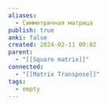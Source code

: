 ```yaml
---
aliases:
  - Симметричная матрица
publish: true
anki: false
created: 2024-02-11 00:02
parent:
  - "[[Square matrix]]"
connected:
  - "[[Matrix Transpose]]"
tags:
  - empty
---
```


